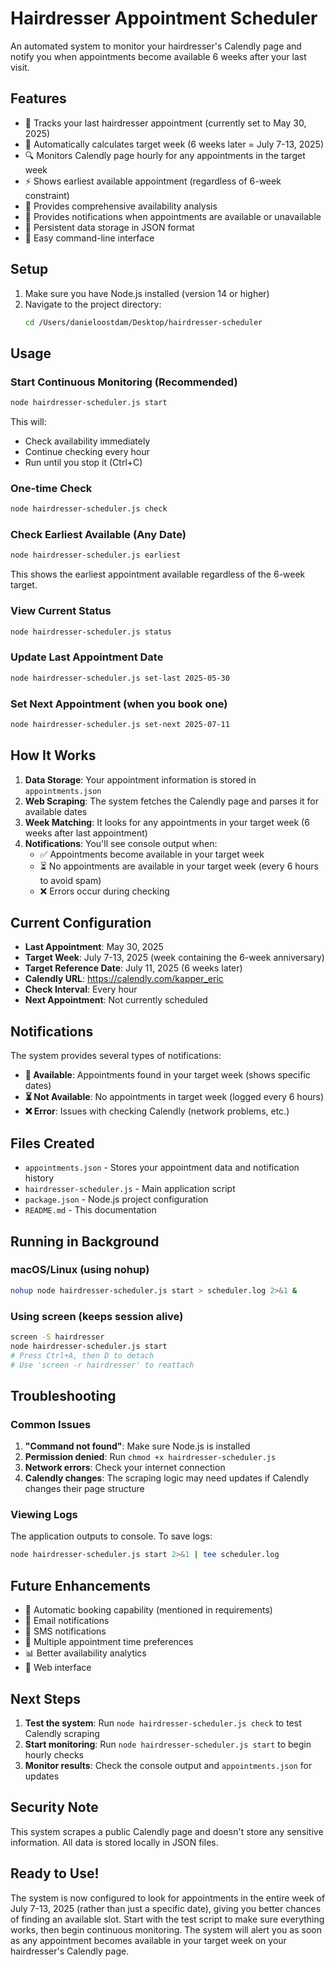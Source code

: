 # Hairdresser Appointment Scheduler

An automated system to monitor your hairdresser's Calendly page and notify you when appointments become available 6 weeks after your last visit.

## Features

- 📅 Tracks your last hairdresser appointment (currently set to May 30, 2025)
- 🎯 Automatically calculates target week (6 weeks later = July 7-13, 2025)
- 🔍 Monitors Calendly page hourly for any appointments in the target week
- ⚡ Shows earliest available appointment (regardless of 6-week constraint)
- 📏 Provides comprehensive availability analysis
- 📱 Provides notifications when appointments are available or unavailable
- 💾 Persistent data storage in JSON format
- 🚀 Easy command-line interface

## Setup

1. Make sure you have Node.js installed (version 14 or higher)
2. Navigate to the project directory:
   ```bash
   cd /Users/danieloostdam/Desktop/hairdresser-scheduler
   ```

## Usage

### Start Continuous Monitoring (Recommended)
```bash
node hairdresser-scheduler.js start
```
This will:
- Check availability immediately
- Continue checking every hour
- Run until you stop it (Ctrl+C)

### One-time Check
```bash
node hairdresser-scheduler.js check
```

### Check Earliest Available (Any Date)
```bash
node hairdresser-scheduler.js earliest
```
This shows the earliest appointment available regardless of the 6-week target.

### View Current Status
```bash
node hairdresser-scheduler.js status
```

### Update Last Appointment Date
```bash
node hairdresser-scheduler.js set-last 2025-05-30
```

### Set Next Appointment (when you book one)
```bash
node hairdresser-scheduler.js set-next 2025-07-11
```

## How It Works

1. **Data Storage**: Your appointment information is stored in `appointments.json`
2. **Web Scraping**: The system fetches the Calendly page and parses it for available dates
3. **Week Matching**: It looks for any appointments in your target week (6 weeks after last appointment)
4. **Notifications**: You'll see console output when:
   - ✅ Appointments become available in your target week
   - ⏳ No appointments are available in your target week (every 6 hours to avoid spam)
   - ❌ Errors occur during checking

## Current Configuration

- **Last Appointment**: May 30, 2025
- **Target Week**: July 7-13, 2025 (week containing the 6-week anniversary)
- **Target Reference Date**: July 11, 2025 (6 weeks later)
- **Calendly URL**: https://calendly.com/kapper_eric
- **Check Interval**: Every hour
- **Next Appointment**: Not currently scheduled

## Notifications

The system provides several types of notifications:

- **🎉 Available**: Appointments found in your target week (shows specific dates)
- **⏳ Not Available**: No appointments in target week (logged every 6 hours)
- **❌ Error**: Issues with checking Calendly (network problems, etc.)

## Files Created

- `appointments.json` - Stores your appointment data and notification history
- `hairdresser-scheduler.js` - Main application script
- `package.json` - Node.js project configuration
- `README.md` - This documentation

## Running in Background

### macOS/Linux (using nohup)
```bash
nohup node hairdresser-scheduler.js start > scheduler.log 2>&1 &
```

### Using screen (keeps session alive)
```bash
screen -S hairdresser
node hairdresser-scheduler.js start
# Press Ctrl+A, then D to detach
# Use 'screen -r hairdresser' to reattach
```

## Troubleshooting

### Common Issues

1. **"Command not found"**: Make sure Node.js is installed
2. **Permission denied**: Run `chmod +x hairdresser-scheduler.js`
3. **Network errors**: Check your internet connection
4. **Calendly changes**: The scraping logic may need updates if Calendly changes their page structure

### Viewing Logs
The application outputs to console. To save logs:
```bash
node hairdresser-scheduler.js start 2>&1 | tee scheduler.log
```

## Future Enhancements

- 🤖 Automatic booking capability (mentioned in requirements)
- 📧 Email notifications
- 📱 SMS notifications  
- 🔄 Multiple appointment time preferences
- 📊 Better availability analytics
- 🎨 Web interface

## Next Steps

1. **Test the system**: Run `node hairdresser-scheduler.js check` to test Calendly scraping
2. **Start monitoring**: Run `node hairdresser-scheduler.js start` to begin hourly checks
3. **Monitor results**: Check the console output and `appointments.json` for updates

## Security Note

This system scrapes a public Calendly page and doesn't store any sensitive information. All data is stored locally in JSON files.

## Ready to Use!

The system is now configured to look for appointments in the entire week of July 7-13, 2025 (rather than just a specific date), giving you better chances of finding an available slot. Start with the test script to make sure everything works, then begin continuous monitoring. The system will alert you as soon as any appointment becomes available in your target week on your hairdresser's Calendly page.